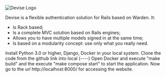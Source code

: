 ![Devise Logo](https://github.com/p98a/crypto_board/blob/master/CryptoBoard_image.jpeg)

Devise is a flexible authentication solution for Rails based on Warden. It:

* Is Rack based;
* Is a complete MVC solution based on Rails engines;
* Allows you to have multiple models signed in at the same time;
* Is based on a modularity concept: use only what you really need.

Install Python 3.0 or higher, Django, Docker in your local system.
Clone the code from the github link into local (----)
Open Docker and execute "make build" and the execute "make compose start" to start the application.
Now go to the url http://localhost:8000/ for accessing the website.

